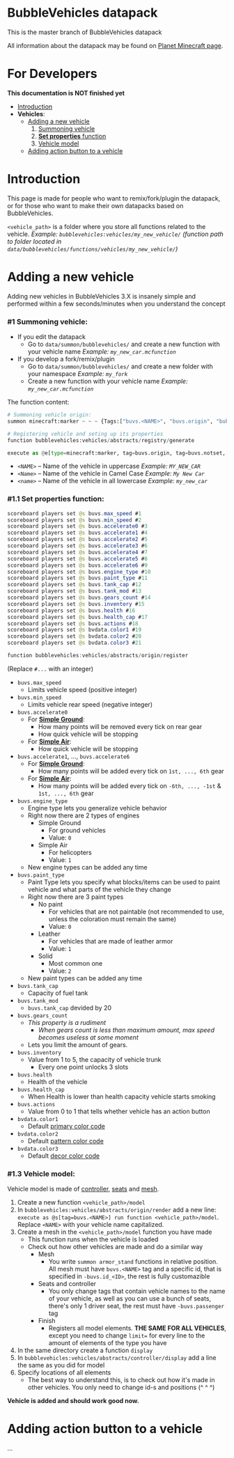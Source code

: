 # BubbleVehicles datapack
This is the master branch of BubbleVehicles datapack

All information about the datapack may be found on [Planet Minecraft page](https://www.planetminecraft.com/data-pack/bubblevehicles-release/).

# **For Developers**
**This documentation is NOT finished yet**
* [Introduction](#intro)
* **Vehicles**:
    * [Adding a new vehicle](#adding-vehicles)
        1. [Summoning vehicle](#summoning-vehicle)
        2. [**Set properties** function](#set-properties-function)
        3. [Vehicle model](#vehicle-model)
    * [Adding action button to a vehicle](#adding-action-button)


# **Introduction** <a id="intro"></a>
This page is made for people who want to remix/fork/plugin the datapack, or for those who want to make their own datapacks based on BubbleVehicles.

`<vehicle_path>` is a folder where you store all functions related to the vehicle. *Example: `bubblevehicles:vehicles/my_new_vehicle/` (function path to folder located in `data/bubblevehicles/functions/vehicles/my_new_vehicle/`)*


# **Adding a new vehicle** <a id="adding-vehicles"></a>
Adding new vehicles in BubbleVehicles 3.X is insanely simple and performed within a few seconds/minutes when you understand the concept

### #1 **Summoning vehicle**: <a id="summoning-vehicle"></a>
* If you edit the datapack
    * Go to `data/summon/bubblevehicles/` and create a new function with your vehicle name *Example: `my_new_car.mcfunction`*
* If you develop a fork/remix/plugin
    * Go to `data/summon/bubblevehicles/` and create a new folder with your namespace *Example: `my_fork`*
    * Create a new function with your vehicle name *Example: `my_new_car.mcfunction`*

The function content:
```py
# Summoning vehicle origin:
summon minecraft:marker ~ ~ ~ {Tags:["buvs.<NAME>", "buvs.origin", "bubblevehicles", "buvs.notset"], data:{VehicleTag:"buvs.<NAME>"}, CustomName:'"<Name>"'}

# Registering vehicle and seting up its properties
function bubblevehicles:vehicles/abstracts/registry/generate

execute as @e[type=minecraft:marker, tag=buvs.origin, tag=buvs.notset, limit=1] run function <vehicle_path>/set_properties
```
* `<NAME>` – Name of the vehicle in uppercase *Example: `MY_NEW_CAR`*
* `<Name>` – Name of the vehicle in Camel Case *Example: `My New Car`*
* `<name>` – Name of the vehicle in all lowercase *Example: `my_new_car`*

### #1.1 **Set properties** function: <a id="set-properties-function"></a>
```java
scoreboard players set @s buvs.max_speed #1
scoreboard players set @s buvs.min_speed #2
scoreboard players set @s buvs.accelerate0 #3
scoreboard players set @s buvs.accelerate1 #4
scoreboard players set @s buvs.accelerate2 #5
scoreboard players set @s buvs.accelerate3 #6
scoreboard players set @s buvs.accelerate4 #7
scoreboard players set @s buvs.accelerate5 #8
scoreboard players set @s buvs.accelerate6 #9
scoreboard players set @s buvs.engine_type #10
scoreboard players set @s buvs.paint_type #11
scoreboard players set @s buvs.tank_cap #12
scoreboard players set @s buvs.tank_mod #13
scoreboard players set @s buvs.gears_count #14
scoreboard players set @s buvs.inventory #15
scoreboard players set @s buvs.health #16
scoreboard players set @s buvs.health_cap #17
scoreboard players set @s buvs.actions #18
scoreboard players set @s bvdata.color1 #19
scoreboard players set @s bvdata.color2 #20
scoreboard players set @s bvdata.color3 #21

function bubblevehicles:vehicles/abstracts/origin/register
```
(Replace `#...` with an integer)
* `buvs.max_speed`
    * Limits vehicle speed (positive integer)
* `buvs.min_speed`
    * Limits vehicle rear speed (negative integer)
* `buvs.accelerate0`
    * For [**Simple Ground**](#simple-ground):
        * How many points will be removed every tick on rear gear
        * How quick vehicle will be stopping
    * For [**Simple Air**](#simple-air):
        * How quick vehicle will be stopping
* `buvs.accelerate1`, ..., `buvs.accelerate6`
    * For [**Simple Ground**](#simple-ground):
        * How many points will be added every tick on `1st, ..., 6th` gear
    * For [**Simple Air**](#simple-air):
        * How many points will be added every tick on `-6th, ..., -1st` & `1st, ..., 6th` gear
* `buvs.engine_type`
    * Engine type lets you generalize vehicle behavior
    * Right now there are 2 types of engines
        * Simple Ground <a id="simple-ground"></a>
            * For ground vehicles
            * Value: `0`
        * Simple Air <a id="simple-air"></a>
            * For helicopters
            * Value: `1`
    * New engine types can be added any time
* `buvs.paint_type`
    * Paint Type lets you specify what blocks/items can be used to paint vehicle and what parts of the vehicle they change
    * Right now there are 3 paint types
        * No paint
            * For vehicles that are not paintable (not recommended to use, unless the coloration must remain the same)
            * Value: `0`
        * Leather
            * For vehicles that are made of leather armor
            * Value: `1`
        * Solid
            * Most common one
            * Value: `2`
    * New paint types can be added any time
* `buvs.tank_cap`
    * Capacity of fuel tank
* `buvs.tank_mod`
    * `buvs.tank_cap` devided by 20
* `buvs.gears_count`
    * *This property is a rudiment*
        * *When gears count is less than maximum amount, max speed becomes useless at some moment*
    * Lets you limit the amount of gears.
* `buvs.inventory`
    * Value from 1 to 5, the capacity of vehicle trunk
        * Every one point unlocks 3 slots
* `buvs.health`
    * Health of the vehicle
* `buvs.health_cap`
    * When Health is lower than health capacity vehicle starts smoking
* `buvs.actions`
    * Value from 0 to 1 that tells whether vehicle has an action button
* `bvdata.color1`
    * Default [primary color code](#color-code)
* `bvdata.color2`
    * Default [pattern color code](#color-code)
* `bvdata.color3`
    * Default [decor color code](#color-code)

### #1.3 **Vehicle model**: <a id="vehicle-model"></a>
Vehicle model is made of [controller](#controller), [seats](#seat) and [mesh](#mesh).
1. Create a new function `<vehicle_path>/model`
2. In `bubblevehicles:vehicles/abstracts/origin/render` add a new line: `execute as @s[tag=buvs.<NAME>] run function <vehicle_path>/model`. Replace `<NAME>` with your vehicle name capitalized.
3. Create a mesh in the `<vehicle_path>/model` function you have made
    * This function runs when the vehicle is loaded
    * Check out how other vehicles are made and do a similar way
        * Mesh
            * You write `summon armor_stand` functions in relative position. All mesh must have `buvs.<NAME>` tag and a specific id, that is specified in `-buvs.id_<ID>`, the rest is fully customazible
        * Seats and controller
            * You only change tags that contain vehicle names to the name of your vehicle, as well as you can use a bunch of seats, there's only 1 driver seat, the rest must have `-buvs.passenger` tag
        * Finish
            * Registers all model elements. **THE SAME FOR ALL VEHICLES**, except you need to change `limit=` for every line to the amount of elements of the type you have
4. In the same directory create a function `display`
5. In `bubblevehicles:vehicles/abstracts/controller/display` add a line the same as you did for model
6. Specify locations of all elements
    * The best way to understand this, is to check out how it's made in other vehicles. You only need to change id-s and positions (^ ^ ^)

**Vehicle is added and should work good now.**

# **Adding action button to a vehicle** <a id="adding-action-button"></a>
...